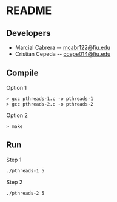 # README

## Developers
- Marcial Cabrera -- mcabr122@fiu.edu
- Cristian Cepeda -- ccepe014@fiu.edu

## Compile

Option 1
```
> gcc pthreads-1.c -o pthreads-1
> gcc pthreads-2.c -o pthreads-2
```
Option 2
```
> make
```
## Run

Step 1
```
./pthreads-1 5
```

Step 2
```
./pthreads-2 5
```
